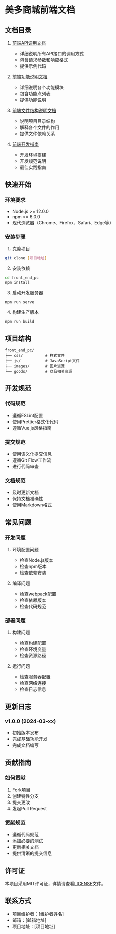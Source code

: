# 美多商城前端文档

## 文档目录

1. [前端API调用文档](frontend_api_calls.md)
   - 详细说明所有API接口的调用方式
   - 包含请求参数和响应格式
   - 提供示例代码

2. [前端功能说明文档](frontend_features.md)
   - 详细说明各个功能模块
   - 包含功能点列表
   - 提供功能说明

3. [前端文件结构说明文档](frontend_structure.md)
   - 说明项目目录结构
   - 解释各个文件的作用
   - 提供文件依赖关系

4. [前端开发指南](frontend_guide.md)
   - 开发环境搭建
   - 开发规范说明
   - 最佳实践指南

## 快速开始

### 环境要求
- Node.js >= 12.0.0
- npm >= 6.0.0
- 现代浏览器（Chrome、Firefox、Safari、Edge等）

### 安装步骤
1. 克隆项目
```bash
git clone [项目地址]
```

2. 安装依赖
```bash
cd front_end_pc
npm install
```

3. 启动开发服务器
```bash
npm run serve
```

4. 构建生产版本
```bash
npm run build
```

## 项目结构
```
front_end_pc/
├── css/          # 样式文件
├── js/           # JavaScript文件
├── images/       # 图片资源
└── goods/        # 商品相关资源
```

## 开发规范

### 代码规范
- 遵循ESLint配置
- 使用Prettier格式化代码
- 遵循Vue.js风格指南

### 提交规范
- 使用语义化提交信息
- 遵循Git Flow工作流
- 进行代码审查

### 文档规范
- 及时更新文档
- 保持文档准确性
- 使用Markdown格式

## 常见问题

### 开发问题
1. 环境配置问题
   - 检查Node.js版本
   - 检查npm版本
   - 检查依赖安装

2. 编译问题
   - 检查webpack配置
   - 检查依赖版本
   - 检查代码规范

### 部署问题
1. 构建问题
   - 检查构建配置
   - 检查环境变量
   - 检查资源路径

2. 运行问题
   - 检查服务器配置
   - 检查网络连接
   - 检查日志信息

## 更新日志

### v1.0.0 (2024-03-xx)
- 初始版本发布
- 完成基础功能开发
- 完成文档编写

## 贡献指南

### 如何贡献
1. Fork项目
2. 创建特性分支
3. 提交更改
4. 发起Pull Request

### 贡献规范
- 遵循代码规范
- 添加必要的测试
- 更新相关文档
- 提供清晰的提交信息

## 许可证

本项目采用MIT许可证，详情请查看[LICENSE](LICENSE)文件。

## 联系方式

- 项目维护者：[维护者姓名]
- 邮箱：[邮箱地址]
- 项目地址：[项目地址] 